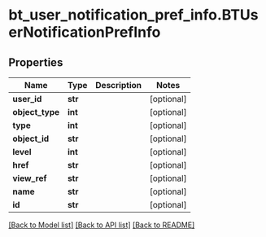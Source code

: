 # bt_user_notification_pref_info.BTUserNotificationPrefInfo

## Properties
Name | Type | Description | Notes
------------ | ------------- | ------------- | -------------
**user_id** | **str** |  | [optional] 
**object_type** | **int** |  | [optional] 
**type** | **int** |  | [optional] 
**object_id** | **str** |  | [optional] 
**level** | **int** |  | [optional] 
**href** | **str** |  | [optional] 
**view_ref** | **str** |  | [optional] 
**name** | **str** |  | [optional] 
**id** | **str** |  | [optional] 

[[Back to Model list]](../README.md#documentation-for-models) [[Back to API list]](../README.md#documentation-for-api-endpoints) [[Back to README]](../README.md)


